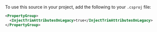 To use this source in your project, add the following to your `.csproj` file:

```xml
<PropertyGroup>
  <InjectTrimAttributesOnLegacy>true</InjectTrimAttributesOnLegacy>
</PropertyGroup>
```
